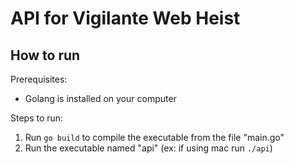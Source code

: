 # API for Vigilante Web Heist

## How to run

Prerequisites:

* Golang is installed on your computer

Steps to run:

1. Run `go build` to compile the executable from the file "main.go"
2. Run the executable named "api" (ex: if using mac run `./api`)
